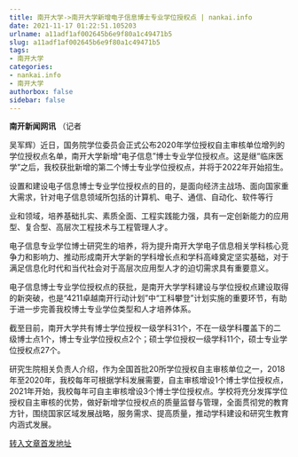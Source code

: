 ```yaml
---
title: 南开大学->南开大学新增电子信息博士专业学位授权点 | nankai.info
date: 2021-11-17 01:22:51.105203
urlname: a11adf1af002645b6e9f80a1c49471b5
slug: a11adf1af002645b6e9f80a1c49471b5
tags: 
- 南开大学
categories:
- nankai.info
- 南开大学
authorbox: false
sidebar: false
---
```

**南开新闻网讯** （记者

吴军辉）近日，国务院学位委员会正式公布2020年学位授权自主审核单位增列的学位授权点名单，南开大学新增“电子信息”博士专业学位授权点。这是继“临床医学”之后，我校获批新增的第二个博士专业学位授权点，并将于2022年开始招生。

设置和建设电子信息博士专业学位授权点的目的，是面向经济主战场、面向国家重大需求，针对电子信息领域所包括的计算机、电子、通信、自动化、软件等行
<!--more-->
业和领域，培养基础扎实、素质全面、工程实践能力强，具有一定创新能力的应用型、复合型、高层次工程技术与工程管理人才。

电子信息专业学位博士研究生的培养，将为提升南开大学电子信息相关学科核心竞争力和影响力、推动形成南开大学新的学科增长点和学科高峰奠定坚实基础，对于满足信息化时代和当代社会对于高层次应用型人才的迫切需求具有重要意义。

电子信息博士专业学位授权点的获批，是南开大学学科建设与学位授权点建设取得的新突破，也是“4211卓越南开行动计划”中“工科攀登”计划实施的重要环节，有助于进一步完善我校博士专业学位类型和人才培养体系。

截至目前，南开大学共有博士学位授权一级学科31个，不在一级学科覆盖下的二级博士点1个，博士专业学位授权点2个；硕士学位授权一级学科11个，硕士专业学位授权点27个。

研究生院相关负责人介绍，作为全国首批20所学位授权自主审核单位之一，2018年至2020年，我校每年可根据学科发展需要，自主审核增设1个博士学位授权点，2021年开始，我校每年可自主审核增设3个博士学位授权点。学校将充分发挥学位授权自主审核的优势，做好新增学位授权点的质量监督与管理，全面贯彻党的教育方针，围绕国家区域发展战略，服务需求、提高质量，推动学科建设和研究生教育内涵式发展。



[转入文章首发地址](http://news.nankai.edu.cn/ywsd/system/2021/11/14/030048841.shtml)